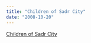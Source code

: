 ```yaml
---
title: "Children of Sadr City"
date: "2008-10-20"
---
```


[Children of Sadr City](http://www.latimes.com/news/nationworld/world/la-fg-sadrcitychildren-pg,0,6489752.photogallery?1)
